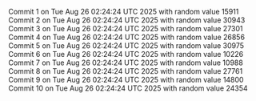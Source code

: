 Commit 1 on Tue Aug 26 02:24:24 UTC 2025 with random value 15911
Commit 2 on Tue Aug 26 02:24:24 UTC 2025 with random value 30943
Commit 3 on Tue Aug 26 02:24:24 UTC 2025 with random value 27301
Commit 4 on Tue Aug 26 02:24:24 UTC 2025 with random value 26856
Commit 5 on Tue Aug 26 02:24:24 UTC 2025 with random value 30975
Commit 6 on Tue Aug 26 02:24:24 UTC 2025 with random value 10226
Commit 7 on Tue Aug 26 02:24:24 UTC 2025 with random value 10988
Commit 8 on Tue Aug 26 02:24:24 UTC 2025 with random value 27761
Commit 9 on Tue Aug 26 02:24:24 UTC 2025 with random value 14800
Commit 10 on Tue Aug 26 02:24:24 UTC 2025 with random value 24354
